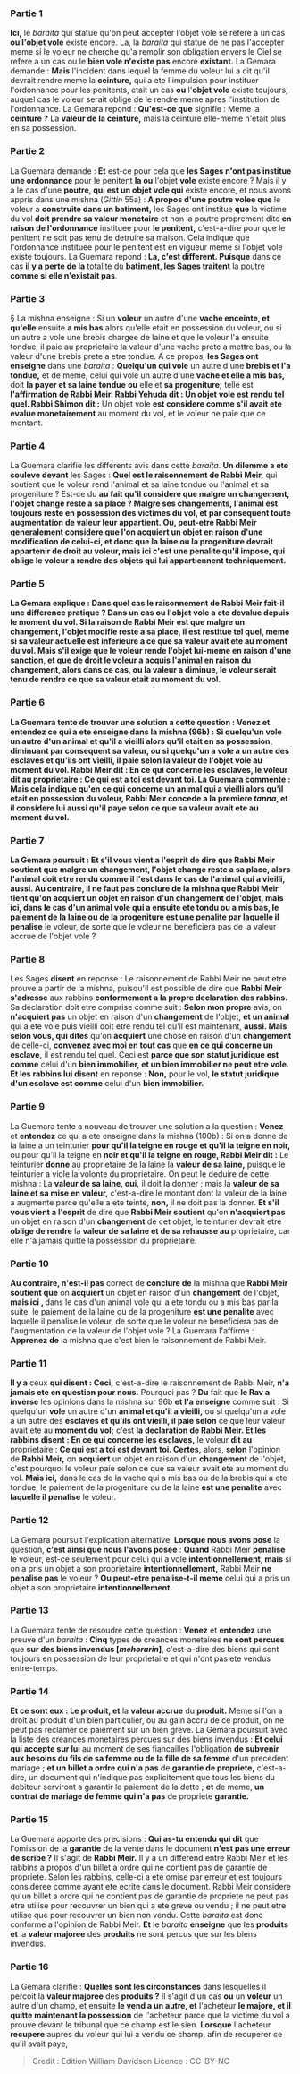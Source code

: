 
### Partie 1
<b>Ici,</b> le <i>baraita</i> qui statue qu'on peut accepter l'objet vole se refere a un cas <b>ou l'objet vole</b> existe encore. La,</b> la <i>baraita</i> qui statue de ne pas l'accepter meme si le voleur ne cherche qu'a remplir son obligation envers le Ciel se refere a un cas ou le <b>bien vole n'existe pas</b> encore <b>existant.</b> La Gemara demande : <b>Mais</b> l'incident dans lequel la femme du voleur lui a dit qu'il devrait rendre meme la <b>ceinture,</b> qui a ete l'impulsion pour instituer l'ordonnance pour les penitents, etait un cas <b>ou</b> l'<b>objet vole</b> existe toujours,</b> auquel cas le voleur serait oblige de le rendre meme apres l'institution de l'ordonnance. La Gemara repond : <b>Qu'est-ce que</b> signifie : Meme la <b>ceinture ?</b> La <b>valeur de la ceinture,</b> mais la ceinture elle-meme n'etait plus en sa possession.

### Partie 2
La Guemara demande : <b>Et</b> est-ce pour cela que <b>les Sages n'ont pas institue une ordonnance</b> pour le penitent <b>la ou</b> l'objet <b>vole</b> existe encore ? Mais il y a</b> le cas d'une <b>poutre, qui est un objet vole qui</b> existe encore, et nous avons appris</b> dans une mishna (<i>Gittin</i> 55a) : <b>A propos d'une poutre volee que</b> le voleur a <b>construite dans un batiment,</b> les Sages ont institue <b>que</b> la victime du vol <b>doit prendre sa valeur monetaire</b> et non la poutre proprement dite <b>en raison de l'ordonnance</b> instituee pour <b>le penitent,</b> c'est-a-dire pour que le penitent ne soit pas tenu de detruire sa maison. Cela indique que l'ordonnance instituee pour le penitent est en vigueur meme si l'objet vole existe toujours. La Guemara repond : <b>La, c'est different. Puisque</b> dans ce cas <b>il y a perte de la</b> totalite du <b>batiment, les Sages traitent</b> la poutre <b>comme si elle n'existait pas</b>.

### Partie 3
§ La mishna enseigne : Si un <b>voleur</b> un autre d'une <b>vache enceinte, et qu'elle</b> ensuite <b>a mis bas</b> alors qu'elle etait en possession du voleur, ou si un autre a vole une brebis chargee de laine et que le voleur l'a ensuite tondue, il paie au proprietaire la valeur d'une vache prete a mettre bas, ou la valeur d'une brebis prete a etre tondue. A ce propos, <b>les Sages ont enseigne</b> dans une <i>baraita</i> : <b>Quelqu'un qui vole</b> un autre d'une <b>brebis et l'a tondue,</b> et de meme, celui qui vole un autre d'une <b>vache et elle a mis bas,</b> doit <b>la payer et sa laine tondue</b> <b>ou</b> elle et <b>sa progeniture;</b> telle est <b>l'affirmation de Rabbi Meir. Rabbi Yehuda dit : Un objet vole est rendu tel quel. Rabbi Shimon dit :</b> Un objet vole <b>est considere comme s'il avait ete evalue monetairement</b> au moment du vol, et le voleur ne paie que ce montant.

### Partie 4
La Guemara clarifie les differents avis dans cette <i>baraita</i>. <b>Un dilemme a ete souleve devant</b> les Sages : <b>Quel est le raisonnement de Rabbi Meir,</b> qui soutient que le voleur rend l'animal et sa laine tondue ou l'animal et sa progeniture ? Est-ce du <b>au fait <b>qu'il considere</b> que malgre <b>un changement,</b> l'objet change <b>reste a sa place ? </b> Malgre ses changements, l'animal est toujours reste en possession des victimes du vol, et par consequent toute augmentation de valeur leur appartient. <b>Ou, peut-etre</b> Rabbi Meir <b>generalement</b> considere que l'on <b>acquiert</b> un objet en raison d'une <b>modification</b> de celui-ci, et donc que la laine ou la progeniture devrait appartenir de droit au voleur, <b>mais ici c'est une penalite qu'il impose,</b> qui oblige le voleur a rendre des objets qui lui appartiennent techniquement.

### Partie 5
La Gemara explique : <b>Dans quel</b> cas le raisonnement de Rabbi Meir fait-il une <b>difference pratique ? Dans</b> un cas <b>ou</b> l'objet vole a ete <b>devalue</b> depuis le moment du vol. Si la raison de Rabbi Meir est que malgre un changement, l'objet modifie reste a sa place, il est restitue tel quel, meme si sa valeur actuelle est inferieure a ce que sa valeur avait ete au moment du vol. Mais s'il exige que le voleur rende l'objet lui-meme en raison d'une sanction, et que de droit le voleur a acquis l'animal en raison du changement, alors dans ce cas, ou la valeur a diminue, le voleur serait tenu de rendre ce que sa valeur etait au moment du vol.

### Partie 6
La Guemara tente de trouver une solution a cette question : <b>Venez</b> et <b>entendez</b> ce qui a ete enseigne dans la mishna (96b) : Si quelqu'un <b>vole</b> un autre d'un <b>animal et qu'il a vieilli</b> alors qu'il etait en sa possession, diminuant par consequent sa valeur, ou si quelqu'un a vole a un autre des <b>esclaves et qu'ils ont vieilli, il paie selon</b> la valeur de l'objet vole au <b>moment du vol. Rabbi Meir dit : En ce qui concerne les esclaves,</b> le voleur <b>dit au</b> proprietaire : <b>Ce qui est a toi est devant toi.</b> La Guemara commente : <b>Mais</b> cela indique qu'en ce qui concerne <b>un animal</b> qui a vieilli alors qu'il etait en possession du voleur, Rabbi Meir concede a la premiere <i>tanna</i>, et il considere lui aussi qu'il <b>paye selon</b> ce que sa valeur avait ete au <b>moment du vol.</b>

### Partie 7
La Gemara poursuit : <b>Et s'il vous vient a l'esprit</b> de dire que <b>Rabbi Meir soutient</b> que malgre <b>un changement,</b> l'objet change <b>reste a sa place,</b> alors l'<b>animal</b> doit etre rendu comme il l'est dans le cas de l'animal qui a vieilli, <b>aussi. Au contraire,</b> il ne faut <b>pas conclure de</b> la mishna que <b>Rabbi Meir tient</b> qu'on <b>acquiert</b> un objet en raison d'un <b>changement</b> de l'objet, <b>mais ici,</b> dans le cas d'un animal vole qui a ensuite ete tondu ou a mis bas, le paiement de la laine ou de la progeniture <b>est une penalite</b> par laquelle il penalise</b> le voleur, de sorte que le voleur ne beneficiera pas de la valeur accrue de l'objet vole ?

### Partie 8
Les Sages <b>disent</b> en reponse : Le raisonnement de Rabbi Meir ne peut etre prouve a partir de la mishna, puisqu'il est possible de dire que <b>Rabbi Meir s'adresse</b> aux rabbins <b>conformement a la propre <b>declaration des rabbins</b>.</b> Sa declaration doit etre comprise comme suit : <b>Selon mon propre</b> avis, on <b>n'acquiert pas</b> un objet en raison d'un <b>changement</b> de l'objet, <b>et un animal</b> qui a ete vole puis vieilli doit etre rendu tel qu'il est maintenant, <b>aussi. Mais selon vous, qui dites</b> qu'on <b>acquiert</b> une chose en raison d'un <b>changement</b> de celle-ci, <b>convenez avec moi en tout cas</b> que <b>en ce qui concerne un esclave,</b> il est rendu tel quel. Ceci est <b>parce que son statut juridique est comme</b> celui d'un <b>bien immobilier, et un bien immobilier ne peut etre vole. Et les rabbins lui disent</b> en reponse : <b>Non,</b> pour le vol, <b>le statut juridique d'un esclave est comme</b> celui d'un <b>bien immobilier.</b>

### Partie 9
La Guemara tente a nouveau de trouver une solution a la question : <b>Venez</b> et <b>entendez</b> ce qui a ete enseigne dans la mishna (100b) : Si on a donne de la laine a un teinturier <b>pour qu'il la teigne en rouge et qu'il la teigne en noir,</b> ou pour qu'il la teigne en <b>noir et qu'il la teigne en rouge, Rabbi Meir dit :</b> Le teinturier <b>donne</b> au proprietaire de la laine la <b>valeur de sa laine,</b> puisque le teinturier a viole la volonte du proprietaire. On peut le deduire de cette mishna : La <b>valeur de sa laine, oui,</b> il doit la donner ; mais la <b>valeur de sa laine et sa mise en valeur,</b> c'est-a-dire le montant dont la valeur de la laine a augmente parce qu'elle a ete teinte, <b>non,</b> il ne doit pas la donner. <b>Et s'il vous vient a l'esprit</b> de dire que <b>Rabbi Meir soutient</b> qu'on <b>n'acquiert pas</b> un objet en raison d'un <b>changement</b> de cet objet, le teinturier devrait etre <b>oblige de rendre</b> la <b>valeur de sa laine et de sa rehausse au</b> proprietaire, car elle n'a jamais quitte la possession du proprietaire.

### Partie 10
<b>Au contraire, n'est-il pas</b> correct de <b>conclure de</b> la mishna que <b>Rabbi Meir soutient que</b> on <b>acquiert</b> un objet en raison d'un <b>changement</b> de l'objet, <b>mais ici , </b> dans le cas d'un animal vole qui a ete tondu ou a mis bas par la suite, le paiement de la laine ou de la progeniture <b>est une penalite</b> avec laquelle il penalise</b> le voleur, de sorte que le voleur ne beneficiera pas de l'augmentation de la valeur de l'objet vole ? La Guemara l'affirme : <b>Apprenez de</b> la mishna que c'est bien le raisonnement de Rabbi Meir.

### Partie 11
<b>Il y a</b> ceux <b>qui disent : Ceci,</b> c'est-a-dire le raisonnement de Rabbi Meir, <b>n'a jamais ete en question pour nous.</b> Pourquoi pas ? <b>Du</b> fait que <b>le Rav a inverse</b> les opinions dans la mishna sur 96b <b>et l'a enseigne</b> comme suit : Si quelqu'un <b>vole</b> un autre d'un <b>animal et qu'il a vieilli,</b> ou si quelqu'un a vole a un autre des <b>esclaves et qu'ils ont vieilli, il paie selon</b> ce que leur valeur avait ete au <b>moment du vol;</b> c'est <b>la declaration de Rabbi Meir. Et les rabbins disent : En ce qui concerne les esclaves,</b> le voleur <b>dit au</b> proprietaire : <b>Ce qui est a toi est devant toi. Certes,</b> alors, <b>selon</b> l'opinion de <b>Rabbi Meir,</b> on <b>acquiert</b> un objet en raison d'un <b>changement</b> de l'objet, c'est pourquoi le voleur paie selon ce que sa valeur avait ete au moment du vol. <b>Mais ici,</b> dans le cas de la vache qui a mis bas ou de la brebis qui a ete tondue, le paiement de la progeniture ou de la laine <b>est une penalite</b> avec <b>laquelle il penalise</b> le voleur.

### Partie 12
La Gemara poursuit l'explication alternative. <b>Lorsque nous avons pose</b> la question, <b>c'est ainsi que nous l'avons posee</b> : <b>Quand</b> Rabbi Meir <b>penalise</b> le voleur, est-ce seulement pour celui qui a vole <b>intentionnellement, mais</b> si on a pris un objet a son proprietaire <b>intentionnellement,</b> Rabbi Meir <b>ne penalise pas</b> le voleur ? <b>Ou peut-etre penalise-t-il meme</b> celui qui a pris un objet a son proprietaire <b>intentionnellement.</b>

### Partie 13
La Guemara tente de resoudre cette question : <b>Venez</b> et <b>entendez</b> une preuve d'un <i>baraita</i> : <b>Cinq</b> types de creances monetaires <b>ne sont percues</b> que <b>sur des biens invendus [<i>mehorarin</i>]</b>, c'est-a-dire des biens qui sont toujours en possession de leur proprietaire et qui n'ont pas ete vendus entre-temps.

### Partie 14
<b>Et ce sont eux : Le produit, et</b> la <b>valeur accrue</b> du <b>produit.</b> Meme si l'on a droit au produit d'un bien particulier, ou au gain accru de ce produit, on ne peut pas reclamer ce paiement sur un bien greve. La Gemara poursuit avec la liste des creances monetaires percues sur des biens invendus : <b>Et celui qui accepte sur lui</b> au moment de ses fiancailles l'obligation <b>de subvenir aux besoins du fils de sa femme ou de la fille de sa femme</b> d'un precedent mariage ; <b>et un billet a ordre qui n'a pas</b> de <b>garantie de propriete,</b> c'est-a-dire, un document qui n'indique pas explicitement que tous les biens du debiteur serviront a garantir le paiement de la dette ; <b>et</b> de meme, <b>un contrat de mariage de femme qui n'a pas</b> de propriete <b>garantie.</b>

### Partie 15
La Guemara apporte des precisions : <b>Qui as-tu entendu qui dit</b> que l'omission de la <b>garantie</b> de la vente dans le document <b>n'est pas une erreur de scribe ?</b> Il s'agit de <b>Rabbi Meir.</b> Il y a un differend entre Rabbi Meir et les rabbins a propos d'un billet a ordre qui ne contient pas de garantie de propriete. Selon les rabbins, celle-ci a ete omise par erreur et est toujours consideree comme ayant ete ecrite dans le document. Rabbi Meir considere qu'un billet a ordre qui ne contient pas de garantie de propriete ne peut pas etre utilise pour recouvrer un bien qui a ete greve ou vendu ; il ne peut etre utilise que pour recouvrer un bien non vendu. Cette <i>baraita</i> est donc conforme a l'opinion de Rabbi Meir. <b>Et</b> le <i>baraita</i> <b>enseigne</b> que les <b>produits et</b> la <b>valeur majoree</b> des <b>produits</b> ne sont percus que sur les biens invendus.

### Partie 16
La Gemara clarifie : <b>Quelles sont les circonstances</b> dans lesquelles il percoit la <b>valeur majoree</b> des <b>produits ?</b> Il s'agit d'un cas <b>ou</b> un <b>voleur</b> un autre</b> d'un champ, et</b> ensuite <b>le vend a un autre, et</b> l'acheteur <b>le majore, et il quitte maintenant la possession</b> de l'acheteur parce que la victime du vol a prouve devant le tribunal que ce champ est le sien. <b>Lorsque</b> l'acheteur <b>recupere</b> aupres du voleur qui lui a vendu ce champ, afin de recuperer ce qu'il avait paye,

>Credit : Edition William Davidson
>Licence : CC-BY-NC
